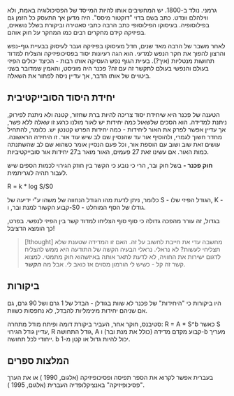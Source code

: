 גרמני. נולד ב-1800. יש המחשיבים אותו להיות המייסד של הפסיכולוגיה באמת, ולא ווילהלם וונדט.
כתב בשם בדוי "דוקטור מיסס". היה מדען אך התעסק כל הזמן גם בפילוסופיה.
בעיסוקו הפילוסופי כתב הרבה כתבי סאטירה וביקורת בשלל נושאים, בפיזיקה קידם מחקרים רבים כמו המחקר על חוק אוהם.

לאחר משבר של הרבה מאד שנים, חדל מעיסוקו בפיזיקה ועבר לעיסוק בבעיית גוף-נפש והרצון להפוך את חקר הנפש למדעי. הוא הגה רעיונות יסוד בפסיכופיזיקה והצליח למדוד תחושות מנטליות (איך?).
בעיית הגוף נפש העסיקה אותו רבות - הכיצד יכולים הפיזי בעולם והנפשי בעולם לתקשר זה עם זה?
פכנר היה מוניסט, והאמין שמדובר בשני ביטויים של אותו הדבר, אך עדיין ניסה לפתור את השאלה.

## יחידת היסוד הסובייקטיבית
הטענה של פכנר היא שיחידת יסוד צריכה להיות ברת שחזור, קטנה ולא ניתנת לפירוק, ניתנת למדידה.
הוא הסכים שלשאול כמה יחידות יש לאור מולנו כרגע זו שאלה ללא פשר, אך עדיין אפשר לפרק את האור ליחידות - כמה יחידות הפרש קטנטן יש. כלומר, להתחיל מחדר חשוך לגמרי, ולהוסיף אור עד שהנסיין שם לב שיש עוד אור. זו היחידה הראשונה. עושים זאת שוב ושוב עם הוספת אור, וכל פעם הנסיין אומר כשהוא שם לב שהשתנתה כמות האור. אם עשינו זאת 27 פעמים, האור מואר ב27 יחידות אור סובייקטיביות.

**חוק פכנר -** בשל חוק ובר, הרי כי נובע כי הקשר בין חוזק הגירוי לכמות הספים שיש לעבור תהיה לוגריתמית.

R = k * log S/S0

כלומר, ניתן לדעת מהו הגודל הנחווה של משהו ע"י ידיעה של S - הגודל הפיזי שלו, K - קבוע הקשור למנת ובר, ו-S0 - גודלו של הסף המוחלט.

בגדול, זה עורר מהפכה גדולה כי סוף סוף הצליחו למדוד קשר בין הפיזי לנפשי. בפרט, כך הומצא הדציבל!

>[!thought] מחשבה
>עדי את חייבת לחשוב על זה. האם זו המדידה שטענת שלא תצליחי לעשות? לא נראלי. נראלי הבעיה הקשה של התודעה היא ממש להצליח לדגום ישירות את החוויה, לא לדעת לתאר אותה באיזשהוא חוק מתמטי. למצוא קשר זה קל - כשיש לי הורמון מסוים אז כואב לי. אבל מה ***הקשר***.


## ביקורות
היו ביקורות כי "היחידות" של פכנר לא שוות בגודלן - הבדל של 1 גרם ושל 90 גרם, גם אם שניהם יחידות מינימליות להבדל, לא נתפסות כשוות.

סטיבנס, חוקר אחר, העביר ביקורת דומה ופיתח מודל מתחרה:
R = A * S^b
כאשר S עדיין גודל הגירוי, R גודל התחושה, A קבוע מקדם מדידה (כולל את מנת ובר) ו-b מעריך ייחודי לכל תחושה. b יכול להיות גדול או קטן מ-1.


## המלצות ספרים
בעברית אפשר לקרוא את הספר תפיסה ופסיכופיזיקה (אלגום, 1990 ) או את הערך "פסיכופיזיקה" באנציקלופדיה העברית (אלגום, 1995 ).